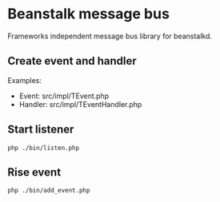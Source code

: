 # Beanstalk message bus

Frameworks independent message bus library for beanstalkd.

## Create event and handler

Examples:
- Event: src/impl/TEvent.php
- Handler: src/impl/TEventHandler.php

## Start listener
``php ./bin/listen.php``

## Rise event
``php ./bin/add_event.php``
